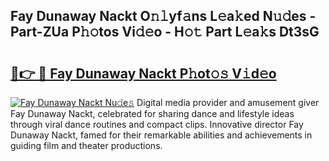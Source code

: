 ## Fay Dunaway Nackt O𝚗𝚕yf𝚊ns L𝚎a𝚔ed N𝚞𝚍es - Part-ZUa P𝚑𝚘tos Vi𝚍𝚎o - H𝚘𝚝 Part L𝚎a𝚔s Dt3sG

# <h2><a href="http://kf1q6h1.oniu.top/?m=Fay+Dunaway+Nackt">🔗👉 🔴 Fay Dunaway Nackt P𝚑ot𝚘𝚜 V𝚒d𝚎o</a></h2>

[![Fay Dunaway Nackt Nu𝚍e𝚜](https://i.imgur.com/0qMVB7G.gif)](http://kf1q6h1.oniu.top/?m=Fay+Dunaway+Nackt)
Digital media provider and amusement giver Fay Dunaway Nackt, celebrated for sharing dance and lifestyle ideas through viral dance routines and compact clips. Innovative director Fay Dunaway Nackt, famed for their remarkable abilities and achievements in guiding film and theater productions.  
